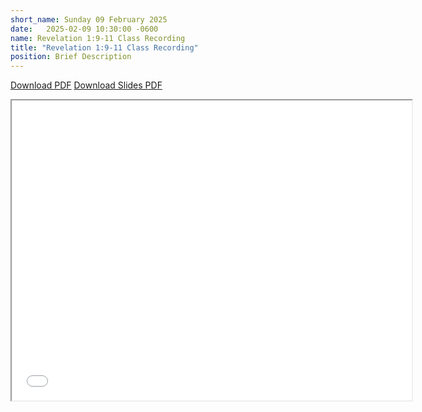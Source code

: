```yaml
---
short_name: Sunday 09 February 2025
date:   2025-02-09 10:30:00 -0600
name: Revelation 1:9-11 Class Recording
title: "Revelation 1:9-11 Class Recording"
position: Brief Description
---
```

[Download PDF](https://drive.google.com/file/d/1p3Ze5V5g7wci0zyev_0XosMN8FVjSjr-/view)
[Download Slides PDF](https://drive.google.com/file/d/1Bm-pUytclMmHfyifBYKh_2YFoqaSIao4VIYKpveFFkE/view)


<iframe src="(https://drive.google.com/file/d/1Ucbg05DhSjUWD7JVkdY751_Ao-F45SfA)/preview" width="640" height="480" allow="autoplay"></iframe>
